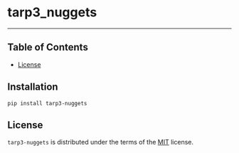 # tarp3_nuggets

-----

## Table of Contents

- [License](#license)

## Installation

```console
pip install tarp3-nuggets
```

## License

`tarp3-nuggets` is distributed under the terms of the [MIT](https://spdx.org/licenses/MIT.html) license.
